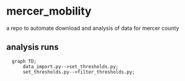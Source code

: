 # mercer_mobility

a repo to automate download and analysis of data for mercer county

## analysis runs

```mermaid
  graph TD;
      data_import.py-->set_thresholds.py;
      set_thresholds.py-->filter_thresholds.py;
```
